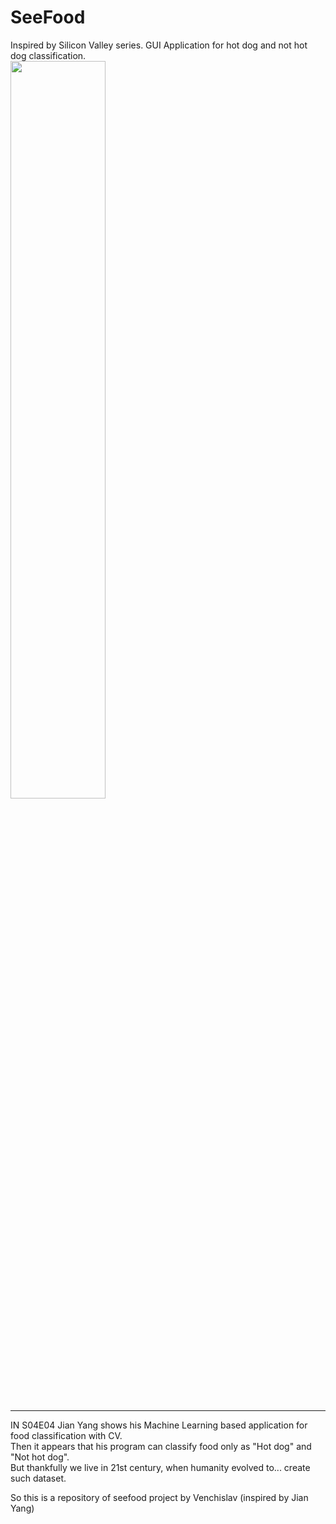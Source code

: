 # SeeFood
Inspired by Silicon Valley series. GUI Application for hot dog and not hot dog classification. <br>
<img src='https://variety.com/wp-content/uploads/2014/03/siliconvalley04.jpg' width=55%> <br>
____
IN S04E04 Jian Yang shows his Machine Learning based application for food classification with CV. <br>
Then it appears that his program can classify food only as "Hot dog" and "Not hot dog". <br>
But thankfully we live in 21st century, when humanity evolved to... create such dataset. <br>

So this is a repository of seefood project by Venchislav (inspired by Jian Yang)
